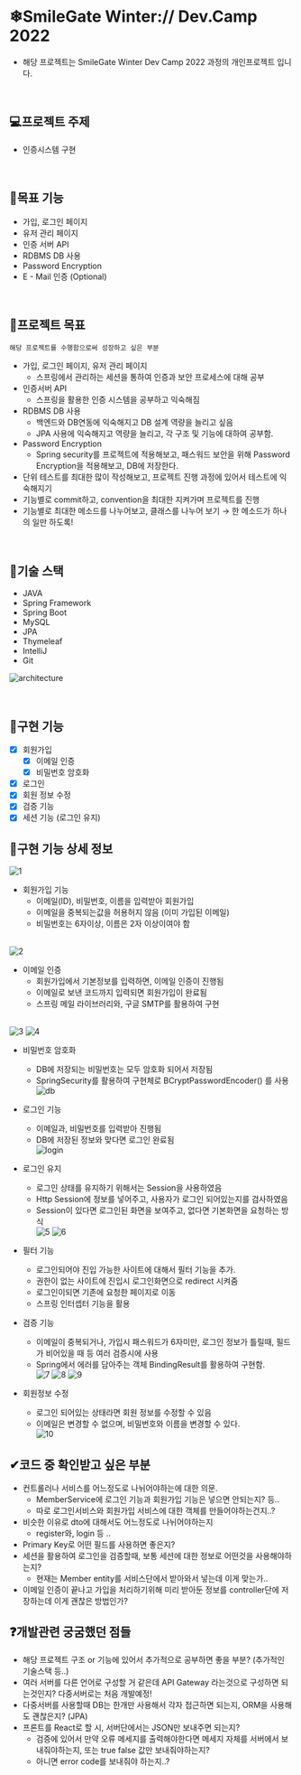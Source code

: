 # ❄SmileGate Winter:// Dev.Camp 2022
- 해당 프로젝트는 SmileGate Winter Dev Camp 2022 과정의 개인프로젝트 입니다.

<br>

## 💻프로젝트 주제

- 인증시스템 구현

<br>

## 🚩목표 기능

 - 가입, 로그인 페이지
 - 유저 관리 페이지
 - 인증 서버 API
 - RDBMS DB 사용 
 - Password Encryption
 - E - Mail 인증 (Optional)

<br>

## 🎯프로젝트 목표

`해당 프로젝트를 수행함으로써 성장하고 싶은 부분`
- 가입, 로그인 페이지, 유저 관리 페이지
    - 스프링에서 관리하는 세션을 통하여 인증과 보안 프로세스에 대해 공부
- 인증서버 API
    - 스프링을 활용한 인증 시스템을 공부하고 익숙해짐
- RDBMS DB 사용
    - 백엔드와 DB연동에 익숙해지고 DB 설계 역량을 늘리고 싶음
    - JPA 사용에 익숙해지고 역량을 늘리고, 각 구조 및 기능에 대하여 공부함.
- Password Encryption
    - Spring security를 프로젝트에 적용해보고, 패스워드 보안을 위해 Password Encryption을 적용해보고, DB에 저장한다.
- 단위 테스트를 최대한 많이 작성해보고, 프로젝트 진행 과정에 있어서 테스트에 익숙해지기
- 기능별로 commit하고, convention을 최대한 지켜가며 프로젝트를 진행
- 기능별로 최대한 메소드를 나누어보고, 클래스를 나누어 보기 → 한 메소드가 하나의 일만 하도록!

<br>

## 📑기술 스택
- JAVA
- Spring Framework
- Spring Boot
- MySQL
- JPA
- Thymeleaf
- IntelliJ
- Git

![architecture](https://user-images.githubusercontent.com/75191916/209574601-3e946936-77c2-4975-987f-b7b6e07b3cea.png)

<br>

## 📌구현 기능
- [x] 회원가입
  - [x] 이메일 인증
  - [x] 비밀번호 암호화
- [x] 로그인
- [x] 회원 정보 수정
- [x] 검증 기능
- [x] 세션 기능 (로그인 유지)

## 📌구현 기능 상세 정보

![1](https://user-images.githubusercontent.com/75191916/209467242-0853d29e-323b-4d20-92ae-661ace50c67c.png)

- 회원가입 기능
  - 이메일(ID), 비밀번호, 이름을 입력받아 회원가입
  - 이메일을 중복되는값을 허용허지 않음 (이미 가입된 이메일)
  - 비밀번호는 6자이상, 이름은 2자 이상이여야 함
  <br>
![2](https://user-images.githubusercontent.com/75191916/209467250-b39cf290-9972-47a6-acf1-ad231b0b25a5.png)



- 이메일 인증
  - 회원가입에서 기본정보를 입력하면, 이메일 인증이 진행됨
  - 이메일로 보낸 코드까지 입력되면 회원가입이 완료됨
  - 스프링 메일 라이브러리와, 구글 SMTP를 활용하여 구현
  <br>
![3](https://user-images.githubusercontent.com/75191916/209467252-e7c0b453-2b7c-437e-a3ef-e58a58a04a5e.png)
![4](https://user-images.githubusercontent.com/75191916/209467253-e9ad6bf2-e910-44a3-b181-ed123dfc97df.png)



- 비밀번호 암호화
  - DB에 저장되는 비밀번호는 모두 암호화 되어서 저장됨
  - SpringSecurity를 활용하여 구현체로 BCryptPasswordEncoder() 를 사용 <br>
![db](https://user-images.githubusercontent.com/75191916/209467255-e8d79def-d5da-4376-b7cb-19c0f4dc84ec.png)


- 로그인 기능
  - 이메일과, 비밀번호를 입력받아 진행됨
  - DB에 저장된 정보와 맞다면 로그인 완료됨 <br>
![login](https://user-images.githubusercontent.com/75191916/209467262-a6e418c3-42ad-4ba0-b1b7-3ef04329a5d6.png)

  

- 로그인 유지
  - 로그인 상태를 유지하기 위해서는 Session을 사용하였음
  - Http Session에 정보를 넣어주고, 사용자가 로그인 되어있는지를 검사하였음
  - Session이 있다면 로그인된 화면을 보여주고, 없다면 기본화면을 요청하는 방식 <br>
![5](https://user-images.githubusercontent.com/75191916/209467267-e92cdaa0-c6e8-4cc6-a1ca-694be2546eb2.png)
![6](https://user-images.githubusercontent.com/75191916/209467284-f5a2f732-0da7-4d6a-b211-65f9708dd5ce.png)



- 필터 기능
  - 로그인되어야 진입 가능한 사이트에 대해서 필터 기능을 추가.
  - 권한이 없는 사이트에 진입시 로그인화면으로 redirect 시켜줌
  - 로그인이되면 기존에 요청한 페이지로 이동
  - 스프링 인터셉터 기능을 활용



- 검증 기능
  - 이메일이 중복되거나, 가입시 패스워드가 6자미만, 로그인 정보가 틀릴때, 필드가 비어있을 때 등 여러 검증시에 사용
  - Spring에서 에러를 담아주는 객체 BindingResult를 활용하여 구현함. <br>
![7](https://user-images.githubusercontent.com/75191916/209467288-3fa1350b-8467-491a-b7b9-dab858e71120.png)
![8](https://user-images.githubusercontent.com/75191916/209467289-ec60e120-51e1-412c-8cf6-ce2ce3c678b2.png)
![9](https://user-images.githubusercontent.com/75191916/209467290-b030ccaf-4ea0-4341-ae4a-6e855fb9fb8c.png)



- 회원정보 수정
  - 로그인 되어있는 상태라면 회원 정보를 수정할 수 있음
  - 이메일은 변경할 수 없으며, 비밀번호와 이름을 변경할 수 있다. <br>
![10](https://user-images.githubusercontent.com/75191916/209467293-7f1ce360-7ae9-40cb-af43-47c20d1b6bc7.png)



## ✔코드 중 확인받고 싶은 부분
- 컨트롤러나 서비스를 어느정도로 나뉘어야하는에 대한 의문.
  - MemberService에 로그인 기능과 회원가입 기능은 넣으면 안되는지? 등..
  - 따로 로그인서비스와 회원가입 서비스에 대한 객체를 만들어야하는건지..?
- 비슷한 이유로 dto에 대해서도 어느정도로 나뉘어야하는지
  - register와, login 등 ..
- Primary Key로 어떤 필드를 사용하면 좋은지?
- 세션을 활용하여 로그인을 검증할때, 보통 세션에 대한 정보로 어떤것을 사용해야하는지?
  - 현재는 Member entity를 서비스단에서 받아와서 넣는데 이게 맞는가.. 
- 이메일 인증이 끝나고 가입을 처리하기위해 미리 받아둔 정보를 controller단에 저장하는데 이게 괜찮은 방법인가?


## ❓개발관련 궁굼했던 점들
- 해당 프로젝트 구조 or 기능에 있어서 추가적으로 공부하면 좋을 부분? (추가적인 기술스택 등..)
- 여러 서버를 다른 언어로 구성할 거 같은데 API Gateway 라는것으로 구성하면 되는것인지? 다중서버로는 처음 개발예정!
- 다중서버를 사용할때 DB는 한개만 사용해서 각자 접근하면 되는지, ORM을 사용해도 괜찮은지? (JPA)
- 프론트를 React로 할 시, 서버단에서는 JSON만 보내주면 되는지?
  - 검증에 있어서 만약 오류 메세지를 출력해야한다면 메세지 자체를 서버에서 보내줘야하는지, 또는 true false 값만 보내줘야하는지?
  - 아니면 error code를 보내줘야 하는지..? 


